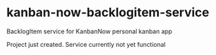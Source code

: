 kanban-now-backlogitem-service
==============================

BacklogItem service for KanbanNow personal kanban app

Project just created.  Service currently not yet functional
